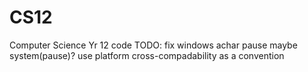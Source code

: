 # CS12
Computer Science Yr 12 code
TODO: 
fix windows achar pause maybe system(pause)?
use platform cross-compadability as a convention 

